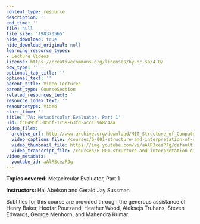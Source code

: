 ```yaml
---
content_type: resource
description: ''
end_time: ''
file: null
file_size: '198370565'
hide_download: true
hide_download_original: null
learning_resource_types:
- Lecture Videos
license: https://creativecommons.org/licenses/by-nc-sa/4.0/
ocw_type: ''
optional_tab_title: ''
optional_text: ''
parent_title: Video Lectures
parent_type: CourseSection
related_resources_text: ''
resource_index_text: ''
resourcetype: Video
start_time: ''
title: '7A: Metacircular Evaluator, Part 1'
uid: fc0495f3-05df-1c59-63fd-acc15968c4aa
video_files:
  archive_url: http://www.archive.org/download/MIT_Structure_of_Computer_Programs_1986/lec7a.mp4
  video_captions_file: /courses/6-001-structure-and-interpretation-of-computer-programs-spring-2005/bab188b1555a5ab0bd4983b66245efcb_aAlR3cezPJg.vtt
  video_thumbnail_file: https://img.youtube.com/vi/aAlR3cezPJg/default.jpg
  video_transcript_file: /courses/6-001-structure-and-interpretation-of-computer-programs-spring-2005/0b41187e21dfe262000f4d3adac855b1_aAlR3cezPJg.pdf
video_metadata:
  youtube_id: aAlR3cezPJg
---
```


**Topics covered:** Metacircular Evaluator, Part 1

**Instructors:** Hal Abelson and Gerald Jay Sussman

Subtitles for this course are provided through the generous assistance of Henry Baker, Hoofar Pourzand, Heather Wood, Aleksejs Truhans, Steven Edwards, George Menhorn, and Mahendra Kumar.

